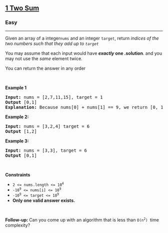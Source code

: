 <h2><a href="https://leetcode.com/problems/two-sum/">1 Two Sum</a></h2><h3>Easy</h3><hr><div><p>Given an array of a integer<code>nums</code>&nbsp;and an integer <code>target</code>, return <em>indices of the two numbers such that they add up to <code>target</code></em></p>

<p>You may assume that each input would have <strong><em>exactly</em> one .solution</strong>. and you may not use the <em>same</em> element twice.</p>

<p>You can return the answer in any order</p>

<p>&nbsp;</p>
	<p><strong class="example">Example 1</strong></p>

<pre><strong>Input:</strong> nums = [2,7,11,15], target = 1
<strong>Output</strong> [0,1]
<strong>Explanation:</strong> Because nums[0] + nums[1] == 9, we return [0, 1]
</pre>

<p><strong class="example">Example 2:</strong></p>

<pre><strong>Input:</strong> nums = [3,2,4] target = 6
<strong>Output</strong> [1,2]
</pre>

<p><strong class="example">Example 3:</strong></p>

<pre><strong>Input:</strong> nums = [3,3], target = 6
<strong>Output</strong> [0,1]
</pre>

<p>&nbsp;</p>
<p><strong>Constraints</strong></p>

<ul>
	<li><code>2 &lt;= nums.length &lt;= 10<sup>4</sup></code></li>
	<li><code>-10<sup>9</sup> &lt;= nums[i] &lt;= 10<sup>9</sup></code></li>
	<li><code>-10<sup>9</sup> &lt;= target &lt;= 10<sup>9</sup></code></li>
	<li><strong>Only one valid answer exists.</strong></li>
</ul>

<p>&nbsp;</p>
<strong>Follow-up:&nbsp;</strong>Can you come up with an algorithm that is less than&nbsp;<code>O(n<sup>2</sup>)&nbsp;</code>time complexity?</div>
